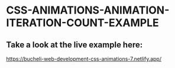# CSS-ANIMATIONS-ANIMATION-ITERATION-COUNT-EXAMPLE

## Take a look at the live example here:
https://bucheli-web-development-css-animations-7.netlify.app/
